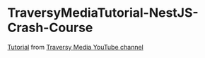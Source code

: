 # TraversyMediaTutorial-NestJS-Crash-Course

[Tutorial](https://www.youtube.com/watch?v=wqhNoDE6pb4) from [Traversy Media YouTube channel](https://www.youtube.com/user/TechGuyWeb)
